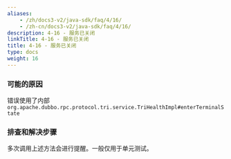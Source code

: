 ```yaml
---
aliases:
    - /zh/docs3-v2/java-sdk/faq/4/16/
    - /zh-cn/docs3-v2/java-sdk/faq/4/16/
description: 4-16 - 服务已关闭
linkTitle: 4-16 - 服务已关闭
title: 4-16 - 服务已关闭
type: docs
weight: 16
---
```







### 可能的原因

错误使用了内部 `org.apache.dubbo.rpc.protocol.tri.service.TriHealthImpl#enterTerminalState`

### 排查和解决步骤

多次调用上述方法会进行提醒。一般仅用于单元测试。